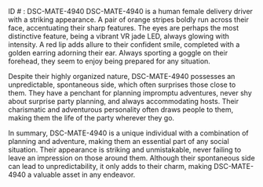 ID # : DSC-MATE-4940
DSC-MATE-4940 is a human female delivery driver with a striking appearance. A pair of orange stripes boldly run across their face, accentuating their sharp features. The eyes are perhaps the most distinctive feature, being a vibrant VR jade LED, always glowing with intensity. A red lip adds allure to their confident smile, completed with a golden earring adorning their ear. Always sporting a goggle on their forehead, they seem to enjoy being prepared for any situation.

Despite their highly organized nature, DSC-MATE-4940 possesses an unpredictable, spontaneous side, which often surprises those close to them. They have a penchant for planning impromptu adventures, never shy about surprise party planning, and always accommodating hosts. Their charismatic and adventurous personality often draws people to them, making them the life of the party wherever they go.

In summary, DSC-MATE-4940 is a unique individual with a combination of planning and adventure, making them an essential part of any social situation. Their appearance is striking and unmistakable, never failing to leave an impression on those around them. Although their spontaneous side can lead to unpredictability, it only adds to their charm, making DSC-MATE-4940 a valuable asset in any endeavor.